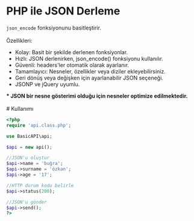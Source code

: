 # PHP ile JSON Derleme 
<code>json_encode</code> fonksiyonunu basitleştirir.
<br>
<br>
Özellikleri:
<br>
<ul>
  <li>Kolay: Basit bir şekilde derlenen fonksiyonlar.</li>
  <li>Hızlı: JSON derlenirken, json_encode() fonksiyonu kullanılır.</li>
  <li>Güvenli: headers'ler otomatik olarak ayarlanır.</li>
  <li>Tamamlayıcı: Nesneler, özellikler veya diziler ekleyebilirsiniz.</li>
  <li>Geri dönüş veya değişken için ayarlanabilir JSON seçeneği.</li>
  <li>JSONP ve jQuery uyumlu.</li>
</ul>
<b>* JSON bir nesne gösterimi olduğu için nesneler optimize edilmektedir.</b>
<br>
<br>
# Kullanımı

```php
<?php
require 'api.class.php';

use BasicAPI\api;

$api = new api();

//JSON'u oluştur
$api->name = 'buğra';
$api->surname = 'özkan';
$api->age = '17';

//HTTP durum kodu belirle
$api->status(200);

//JSON'u gönder
$api->send();
?>
```

